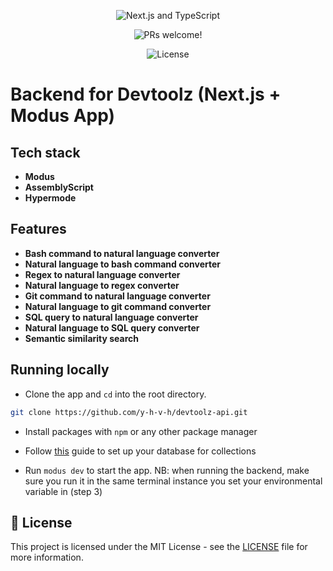 <p align="center">
  <img src="./frontend/public/devtoolz.png" alt="Next.js and TypeScript">
</p>

<p align="center">
  <img src="https://img.shields.io/static/v1?label=PRs&message=welcome&style=for-the-badge&color=24B36B&labelColor=000000" alt="PRs welcome!" />

</p>

<p align="center">
  <img alt="License" src="https://img.shields.io/github/license/chhpt/typescript-nextjs-starter?style=for-the-badge&color=24B36B&labelColor=000000">
  </a>
</p>

# Backend for Devtoolz (Next.js + Modus App)

## Tech stack

- **Modus**
- **AssemblyScript**
- **Hypermode**

## Features

- **Bash command to natural language converter**
- **Natural language to bash command converter**
- **Regex to natural language converter**
- **Natural language to regex converter**
- **Git command to natural language converter**
- **Natural language to git command converter**
- **SQL query to natural language converter**
- **Natural language to SQL query converter**
- **Semantic similarity search**

## Running locally

- Clone the app and `cd` into the root directory.

```bash
git clone https://github.com/y-h-v-h/devtoolz-api.git
```

- Install packages with `npm` or any other package manager

- Follow [this](https://docs.hypermode.com/modus/search#develop-locally-with-collections) guide to set up your database for collections

- Run `modus dev` to start the app. NB: when running the backend, make sure you run it in the same terminal instance you set your environmental variable in (step 3)

## 📝 License

This project is licensed under the MIT License - see the [LICENSE](LICENSE) file for more information.
